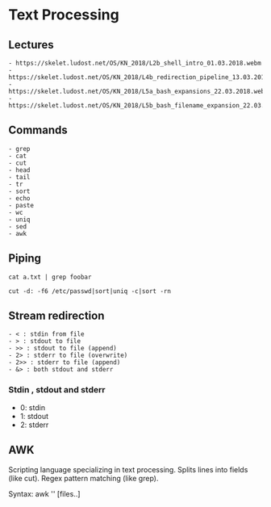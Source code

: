 

# Text Processing

## Lectures
    - https://skelet.ludost.net/OS/KN_2018/L2b_shell_intro_01.03.2018.webm
    - https://skelet.ludost.net/OS/KN_2018/L4b_redirection_pipeline_13.03.2019.webm
    - https://skelet.ludost.net/OS/KN_2018/L5a_bash_expansions_22.03.2018.webm
    - https://skelet.ludost.net/OS/KN_2018/L5b_bash_filename_expansion_22.03.2018.webm

## Commands
    - grep
    - cat
    - cut
    - head
    - tail
    - tr
    - sort
    - echo 
    - paste 
    - wc
    - uniq
    - sed
    - awk
    
## Piping

    cat a.txt | grep foobar

    cut -d: -f6 /etc/passwd|sort|uniq -c|sort -rn

## Stream redirection

    - < : stdin from file
    - > : stdout to file
    - >> : stdout to file (append)
    - 2> : stderr to file (overwrite)
    - 2>> : stderr to file (append)
    - &> : both stdout and stderr


### Stdin , stdout and stderr

 - 0: stdin
 - 1: stdout
 - 2: stderr

## AWK

Scripting language specializing in text processing.
Splits lines into fields (like cut).
Regex pattern matching (like grep).

Syntax:
    awk '<program code>' [files..]






